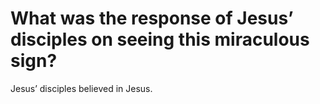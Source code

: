 # What was the response of Jesus’ disciples on seeing this miraculous sign?

Jesus’ disciples believed in Jesus.
